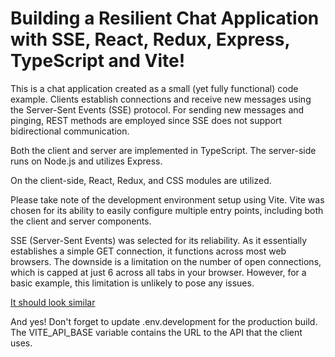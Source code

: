 # Building a Resilient Chat Application with SSE, React, Redux, Express, TypeScript and Vite!

This is a chat application created as a small (yet fully functional) code example. Clients establish connections and receive new messages using the Server-Sent Events (SSE) protocol. For sending new messages and pinging, REST methods are employed since SSE does not support bidirectional communication.

Both the client and server are implemented in TypeScript. The server-side runs on Node.js and utilizes Express.

On the client-side, React, Redux, and CSS modules are utilized.

Please take note of the development environment setup using Vite. Vite was chosen for its ability to easily configure multiple entry points, including both the client and server components.

SSE (Server-Sent Events) was selected for its reliability. As it essentially establishes a simple GET connection, it functions across most web browsers. The downside is a limitation on the number of open connections, which is capped at just 6 across all tabs in your browser. However, for a basic example, this limitation is unlikely to pose any issues.

[It should look similar](materials/chat.png)

And yes! Don't forget to update .env.development for the production build. The VITE_API_BASE variable contains the URL to the API that the client uses.
